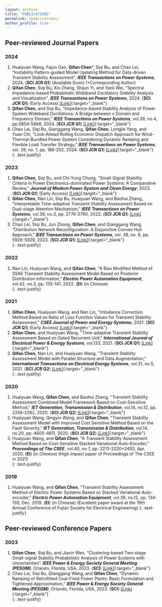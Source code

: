 ```yaml
---
layout: archive
title: "PUBLICATIONS"
permalink: /publications/
author_profile: true
---
```


## Peer-reviewed Journal Papers

### 2024
1. Huaiyuan Wang, Fajun Gao, **Qifan Chen**\*, Siqi Bu, and Chao Lei, “Instability Pattern-guided Model Updating Method for Data-driven Transient Stability Assessment”, ***IEEE Transactions on Power Systems***, 2024. (**SCI JCR Q1**) (Available Soon) (*Corresponding Author) <br>
2. **Qifan Chen**, Siqi Bu, Xin Zhang, Shijun Yi, and Yanli Wei, "Spectral Impedance-based Probabilistic Wideband Oscillatory Stability Analysis and Visualization", ***IEEE Transactions on Power Systems***, 2024. (**SCI JCR Q1**) (Early Access) [[Link]](https://ieeexplore.ieee.org/document/10582543){:target="_blank"}<br>
3. **Qifan Chen**, and Siqi Bu, "Impedance-based Stability Analysis of Power System Wideband Oscillations: A Bridge between s Domain and Frequency Domain," ***IEEE Transactions on Power Systems***, vol.39, no.4, pp.5854-5868, 2024. (**SCI JCR Q1**) [[Link]](https://ieeexplore.ieee.org/document/10360322){:target="_blank"}<br>
4. Chao Lei, Siqi Bu, Qianggang Wang, **Qifan Chen**, Longjie Yang, and Yuan Chi, “Look-Ahead Rolling Economic Dispatch Approach for Wind-Thermal-Bundled Power System Considering Dynamic Ramping and Flexible Load Transfer Strategy,” ***IEEE Transactions on Power Systems***, vol. 39, no. 1, pp. 186-202, 2024. (**SCI JCR Q1**) [[Link]](https://ieeexplore.ieee.org/document/10026349){:target="_blank"}<br>
{: .text-justify}

### 2023
1. **Qifan Chen**, Siqi Bu, and Chi-Yung Chung, "Small-Signal Stability Criteria in Power Electronics-dominated Power Systems: A Comparative Review," ***Journal of Modern Power System and Clean Energy***, 2023. (**SCI JCR Q1**) (Early Access) [[Link]](https://ieeexplore.ieee.org/document/10355078){:target="_blank"}<br>
1. **Qifan Chen**, Nan Lin, Siqi Bu, Huaiyuan Wang, and Baohui Zhang, "Interpretable Time-adaptive Transient Stability Assessment Based on Dual-stage Attention Mechanism," ***IEEE Transactions on Power Systems***, vol.38, no.3, pp. 2776-2790, 2023. (**SCI JCR Q1**) [[Link]](https://ieeexplore.ieee.org/document/9802730){:target="_blank"}<br>
1. Chao Lei, Siqi Bu, Jun Zhong, **Qifan Chen**, and Qianggang Wang, “Distribution Network Reconfiguration: A Disjunctive Convex Hull Approach,” ***IEEE Transactions on Power Systems***, vol. 38, no. 6, pp. 5926-5929, 2023. (**SCI JCR Q1**) [[Link]](https://ieeexplore.ieee.org/document/10214389){:target="_blank"}<br>
{: .text-justify}

### 2022
1. Nan Lin, Huaiyuan Wang, and **Qifan Chen**, "A Bias Modified Method of SSAE Transient Stability Assessment Model Based on Posterior Distribution Information," ***Electric Power Automation Equipment***, vol.42, no.3, pp. 135-141, 2022. (**EI**) (in Chinese)<br>
{: .text-justify}

### 2021
1. **Qifan Chen**, Huaiyuan Wang, and Nan Lin, "Imbalance Correction Method Based on Ratio of Loss Function Values for Transient Stability Assessment," ***CSEE Journal of Power and Energy Systems***, 2021. (**SCI JCR Q1**) (Early Access) [[Link]](https://ieeexplore.ieee.org/document/9770511){:target="_blank"}<br>
1. **Qifan Chen**, and Huaiyuan Wang, "Time-adaptive Transient Stability Assessment Based on Gated Recurrent Unit," ***International Journal of Electrical Power & Energy Systems***, vol.133, 2021. (**SCI JCR Q1**) [[Link]](https://doi.org/10.1016/j.ijepes.2021.107156){:target="_blank"}<br>
1. **Qifan Chen**, Nan Lin, and Huaiyuan Wang, "Transient Stability Assessment Model with Parallel Structure and Data Augmentation," ***International Transactions on Electrical Energy Systems***, vol.31, no.5, 2021. (**SCI JCR Q2**) [[Link]](https://doi.org/10.1002/2050-7038.12872){:target="_blank"}<br>
{: .text-justify}

### 2020
1. Huaiyuan Wang, **Qifan Chen**, and Baohui Zhang, "Transient Stability Assessment Combined Model Framework Based on Cost-Sensitive Method," ***IET Generation, Transmission & Distribution***, vol.14, no.12, pp. 2256-2262, 2020. (**SCI JCR Q2**) [[Link]](https://doi.org/10.1049/iet-gtd.2019.1562){:target="_blank"}<br>
1. Huaiyuan Wang, Qingyin Wang, and **Qifan Chen**, "Transient Stability Assessment Model with Improved Cost Sensitive Method Based on the Fault Severity," ***IET Generation, Transmission & Distribution***, vol.14, no.20, pp. 4605-4611, 2020. (**SCI JCR Q2**) [[Link]](https://doi.org/10.1049/iet-gtd.2020.0967){:target="_blank"}<br>
1. Huaiyuan Wang, and **Qifan Chen**, "A Transient Stability Assessment Method Based on Cost-Sensitive Stacked Variational Auto-Encoder," ***Proceedings of The CSEE***, vol.40, no.7, pp. 2213-2220+2400, Apr. 2020. (**EI**) (in Chinese) (High impact paper of Proceedings of The CSEE in 2021)<br>
{: .text-justify}

### 2019
1. Huaiyuan Wang, and **Qifan Chen**, "Transient Stability Assessment Method of Electric Power Systems Based on Stacked Variational Auto-encoder," ***Electric Power Automation Equipment***, vol.39, no.12, pp. 134-139, Dec. 2019. (**EI**) (in Chinese) (Excellent paper award at the 19th Annual Conference of Fujian Society for Electrical Engineering)
{: .text-justify}

## Peer-reviewed Conference Papers
### 2023
1. **Qifan Chen**, Siqi Bu, and Jiaxin Wen, “Clustering-based Two-stage Small-signal Stability Probabilistic Analysis of Power Systems with Uncertainties”. ***IEEE Power & Energy Society General Meeting (PESGM)***, Orlando, Florida, USA, 2023. (**SCI**) [[Link]](https://ieeexplore.ieee.org/document/10252926){:target="_blank"}<br>
2. Chao Lei, Siqi Bu, Qianggang Wang, and **Qifan Chen**, “Dynamic Ramping of Retrofitted Coal-Fired Power Plants: Basic Formulation and Tightened Approximation,” ***IEEE Power & Energy Society General Meeting (PESGM)***, Orlando, Florida, USA, 2023. (**SCI**) [[Link]](https://ieeexplore.ieee.org/document/10253043){:target="_blank"}<br>
{: .text-justify}
